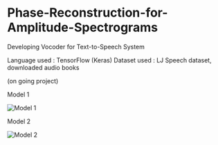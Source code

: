# Phase-Reconstruction-for-Amplitude-Spectrograms
Developing Vocoder for Text-to-Speech System

Language used : TensorFlow (Keras)
Dataset used : LJ Speech dataset, downloaded audio books

(on going project)

Model 1

![Model 1](https://github.com/bellagodiva/Phase-Reconstruction-for-Amplitude-Spectrograms/blob/main/Model%201.png)

Model 2

![Model 2](https://github.com/bellagodiva/Phase-Reconstruction-for-Amplitude-Spectrograms/blob/main/Model%202.png)
